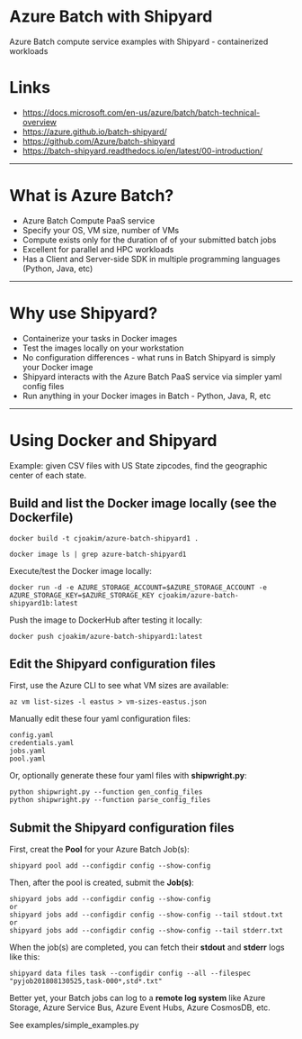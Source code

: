 # Azure Batch with Shipyard

Azure Batch compute service examples with Shipyard - containerized workloads

# Links

- https://docs.microsoft.com/en-us/azure/batch/batch-technical-overview
- https://azure.github.io/batch-shipyard/
- https://github.com/Azure/batch-shipyard
- https://batch-shipyard.readthedocs.io/en/latest/00-introduction/

---

# What is Azure Batch?

- Azure Batch Compute PaaS service
- Specify your OS, VM size, number of VMs
- Compute exists only for the duration of of your submitted batch jobs
- Excellent for parallel and HPC workloads
- Has a Client and Server-side SDK in multiple programming languages (Python, Java, etc)

---

# Why use Shipyard?

- Containerize your tasks in Docker images
- Test the images locally on your workstation
- No configuration differences - what runs in Batch Shipyard is simply your Docker image
- Shipyard interacts with the Azure Batch PaaS service via simpler yaml config files
- Run anything in your Docker images in Batch - Python, Java, R, etc

---

# Using Docker and Shipyard

Example: given CSV files with US State zipcodes, find the geographic center
of each state.

## Build and list the Docker image locally (see the Dockerfile)

```
docker build -t cjoakim/azure-batch-shipyard1 .

docker image ls | grep azure-batch-shipyard1 
```

Execute/test the Docker image locally:

```
docker run -d -e AZURE_STORAGE_ACCOUNT=$AZURE_STORAGE_ACCOUNT -e AZURE_STORAGE_KEY=$AZURE_STORAGE_KEY cjoakim/azure-batch-shipyard1b:latest
```

Push the image to DockerHub after testing it locally:
```
docker push cjoakim/azure-batch-shipyard1:latest
```

## Edit the Shipyard configuration files

First, use the Azure CLI to see what VM sizes are available:
```
az vm list-sizes -l eastus > vm-sizes-eastus.json
```

Manually edit these four yaml configuration files:
```
config.yaml
credentials.yaml
jobs.yaml
pool.yaml
```

Or, optionally generate these four yaml files with **shipwright.py**:
```
python shipwright.py --function gen_config_files
python shipwright.py --function parse_config_files
```


## Submit the Shipyard configuration files

First, creat the **Pool** for your Azure Batch Job(s):
```
shipyard pool add --configdir config --show-config
```

Then, after the pool is created, submit the **Job(s)**:
```
shipyard jobs add --configdir config --show-config
or
shipyard jobs add --configdir config --show-config --tail stdout.txt
or
shipyard jobs add --configdir config --show-config --tail stderr.txt
```

When the job(s) are completed, you can fetch their **stdout** and **stderr** logs
like this:
```
shipyard data files task --configdir config --all --filespec "pyjob201808130525,task-000*,std*.txt"
```

Better yet, your Batch jobs can log to a **remote log system** like Azure Storage,
Azure Service Bus, Azure Event Hubs, Azure CosmosDB, etc.  

See examples/simple_examples.py



